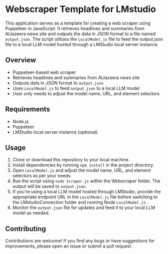 # Webscraper Template for LMstudio

This application serves as a template for creating a web scraper using Puppeteer in JavaScript. It retrieves headlines and summaries from AlJazeera news site and outputs the data in JSON format to a file named `output.json`. The script utilizes the `LocalModel.js` file to feed the output.json file to a local LLM model hosted through a LMStudio local server instance.

## Overview

- Puppeteer-based web scraper
- Retrieves headlines and summaries from AlJazeera news site
- Outputs data in JSON format to `output.json`
- Uses `LocalModel.js` to feed `output.json` to a local LLM model
- User only needs to adjust the model name, URL, and element selectors

## Requirements

- Node.js
- Puppeteer
- LMStudio local server instance (optional)

## Usage

1. Clone or download this repository to your local machine.
2. Install dependencies by running `npm install` in the project directory.
3. Open `LocalModel.js` and adjust the model name, URL, and element selectors as per your needs.
4. Run the script using `node Scraper.js` within the Webscraper folder. The output will be saved to `output.json`.
5. If you're using a local LLM model hosted through LMStudio, provide the appropriate endpoint URL in the `LocalModel.js` file before switching to the LMstudioConnection folder and running Node `LocalModel.js` .
6. Monitor the `output.json` file for updates and feed it to your local LLM model as needed.

## Contributing

Contributions are welcome! If you find any bugs or have suggestions for improvements, please open an issue or submit a pull request.
